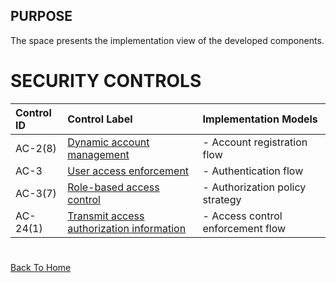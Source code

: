 ## PURPOSE
The space presents the implementation view of the developed components.

# SECURITY CONTROLS
|Control ID|Control Label|Implementation Models|
|:---|:---|:---|
|AC-2(8)|[Dynamic account management](dynamic-account-management.md)|- Account registration flow<br>|
|AC-3|[User access enforcement](user-access-enforcement.md)|- Authentication flow<br>|
|AC-3(7)|[Role-based access control](role-based-access-control.md)|- Authorization policy strategy<br>|
|AC-24(1)|[Transmit access authorization information](transmit-access-authorization-information.md)|- Access control enforcement flow<br>|

#
[Back To Home](/README.md)
